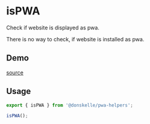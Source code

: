 # isPWA

Check if website is displayed as pwa.

There is no way to check, if website is installed as pwa.

<script setup>
import Demo from './demo.vue'
</script>

## Demo

<DemoContainer>
  <p class="demo-source-link"><a href="https://github.com/donskelle/pwa-helpers/tree/master/packages/functions/isPWA/demo.vue" targat="blank">source</a></p>
  <ClientOnly><Demo/></ClientOnly >
</DemoContainer>

## Usage

```ts
export { isPWA } from '@donskelle/pwa-helpers';

isPWA();
```
